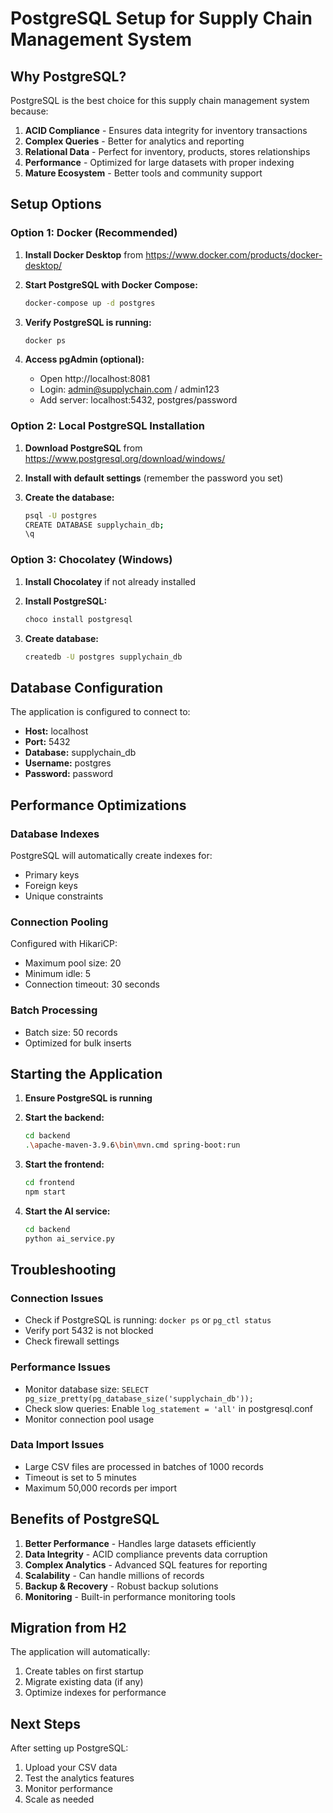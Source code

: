 # PostgreSQL Setup for Supply Chain Management System

## Why PostgreSQL?

PostgreSQL is the best choice for this supply chain management system because:

1. **ACID Compliance** - Ensures data integrity for inventory transactions
2. **Complex Queries** - Better for analytics and reporting
3. **Relational Data** - Perfect for inventory, products, stores relationships
4. **Performance** - Optimized for large datasets with proper indexing
5. **Mature Ecosystem** - Better tools and community support

## Setup Options

### Option 1: Docker (Recommended)

1. **Install Docker Desktop** from https://www.docker.com/products/docker-desktop/

2. **Start PostgreSQL with Docker Compose:**
   ```bash
   docker-compose up -d postgres
   ```

3. **Verify PostgreSQL is running:**
   ```bash
   docker ps
   ```

4. **Access pgAdmin (optional):**
   - Open http://localhost:8081
   - Login: admin@supplychain.com / admin123
   - Add server: localhost:5432, postgres/password

### Option 2: Local PostgreSQL Installation

1. **Download PostgreSQL** from https://www.postgresql.org/download/windows/

2. **Install with default settings** (remember the password you set)

3. **Create the database:**
   ```bash
   psql -U postgres
   CREATE DATABASE supplychain_db;
   \q
   ```

### Option 3: Chocolatey (Windows)

1. **Install Chocolatey** if not already installed

2. **Install PostgreSQL:**
   ```bash
   choco install postgresql
   ```

3. **Create database:**
   ```bash
   createdb -U postgres supplychain_db
   ```

## Database Configuration

The application is configured to connect to:
- **Host:** localhost
- **Port:** 5432
- **Database:** supplychain_db
- **Username:** postgres
- **Password:** password

## Performance Optimizations

### Database Indexes
PostgreSQL will automatically create indexes for:
- Primary keys
- Foreign keys
- Unique constraints

### Connection Pooling
Configured with HikariCP:
- Maximum pool size: 20
- Minimum idle: 5
- Connection timeout: 30 seconds

### Batch Processing
- Batch size: 50 records
- Optimized for bulk inserts

## Starting the Application

1. **Ensure PostgreSQL is running**

2. **Start the backend:**
   ```bash
   cd backend
   .\apache-maven-3.9.6\bin\mvn.cmd spring-boot:run
   ```

3. **Start the frontend:**
   ```bash
   cd frontend
   npm start
   ```

4. **Start the AI service:**
   ```bash
   cd backend
   python ai_service.py
   ```

## Troubleshooting

### Connection Issues
- Check if PostgreSQL is running: `docker ps` or `pg_ctl status`
- Verify port 5432 is not blocked
- Check firewall settings

### Performance Issues
- Monitor database size: `SELECT pg_size_pretty(pg_database_size('supplychain_db'));`
- Check slow queries: Enable `log_statement = 'all'` in postgresql.conf
- Monitor connection pool usage

### Data Import Issues
- Large CSV files are processed in batches of 1000 records
- Timeout is set to 5 minutes
- Maximum 50,000 records per import

## Benefits of PostgreSQL

1. **Better Performance** - Handles large datasets efficiently
2. **Data Integrity** - ACID compliance prevents data corruption
3. **Complex Analytics** - Advanced SQL features for reporting
4. **Scalability** - Can handle millions of records
5. **Backup & Recovery** - Robust backup solutions
6. **Monitoring** - Built-in performance monitoring tools

## Migration from H2

The application will automatically:
1. Create tables on first startup
2. Migrate existing data (if any)
3. Optimize indexes for performance

## Next Steps

After setting up PostgreSQL:
1. Upload your CSV data
2. Test the analytics features
3. Monitor performance
4. Scale as needed 